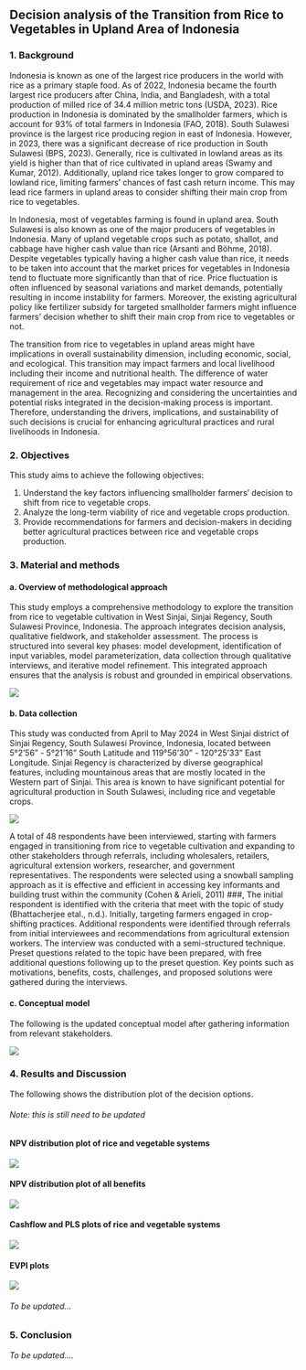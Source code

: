## Decision analysis of the Transition from Rice to Vegetables in Upland Area of Indonesia

### 1.	Background
Indonesia is known as one of the largest rice producers in the world with rice as a primary staple food. As of 2022, Indonesia became the fourth largest rice producers after China, India, and Bangladesh, with a total production of milled rice of 34.4 million metric tons (USDA, 2023). Rice production in Indonesia is dominated by the smallholder farmers, which is account for 93% of total farmers in Indonesia (FAO, 2018). South Sulawesi province is the largest rice producing region in east of Indonesia. However, in 2023, there was a significant decrease of rice production in South Sulawesi (BPS, 2023). Generally, rice is cultivated in lowland areas as its yield is higher than that of rice cultivated in upland areas (Swamy and Kumar, 2012). Additionally, upland rice takes longer to grow compared to lowland rice, limiting farmers’ chances of fast cash return income. This may lead rice farmers in upland areas to consider shifting their main crop from rice to vegetables. 

In Indonesia, most of vegetables farming is found in upland area. South Sulawesi is also known as one of the major producers of vegetables in Indonesia. Many of upland vegetable crops such as potato, shallot, and cabbage have higher cash value than rice (Arsanti and Böhme, 2018). Despite vegetables typically having a higher cash value than rice, it needs to be taken into account that the market prices for vegetables in Indonesia tend to fluctuate more significantly than that of rice. Price fluctuation is often influenced by seasonal variations and market demands, potentially resulting in income instability for farmers. Moreover, the existing agricultural policy like fertilizer subsidy for targeted smallholder farmers might influence farmers’ decision whether to shift their main crop from rice to vegetables or not. 

The transition from rice to vegetables in upland areas might have implications in overall sustainability dimension, including economic, social, and ecological. This transition may impact farmers and local livelihood including their income and nutritional health. The difference of water requirement of rice and vegetables may impact water resource and management in the area. Recognizing and considering the uncertainties and potential risks integrated in the decision-making process is important. Therefore, understanding the drivers, implications, and sustainability of such decisions is crucial for enhancing agricultural practices and rural livelihoods in Indonesia.

### 2.	Objectives
This study aims to achieve the following objectives:
1.	Understand the key factors influencing smallholder farmers’ decision to shift from rice to vegetable crops.
2.	Analyze the long-term viability of rice and vegetable crops production.
3.	Provide recommendations for farmers and decision-makers in deciding better agricultural practices between rice and vegetable crops production.

### 3. Material and methods
#### a. Overview of methodological approach
This study employs a comprehensive methodology to explore the transition from rice to vegetable cultivation in West Sinjai, Sinjai Regency, South Sulawesi Province, Indonesia. The approach integrates decision analysis, qualitative fieldwork, and stakeholder assessment. The process is structured into several key phases: model development, identification of input variables, model parameterization, data collection through qualitative interviews, and iterative model refinement. This integrated approach ensures that the analysis is robust and grounded in empirical observations.

![](Images/Methods.drawio.png)

#### b. Data collection
This study was conducted from April to May 2024 in West Sinjai district of Sinjai Regency, South Sulawesi Province, Indonesia, located between 5°2’56” - 5°21’16” South Latitude and 119°56’30” - 120°25’33” East Longitude. Sinjai Regency is characterized by diverse geographical features, including mountainous areas that are mostly located in the Western part of Sinjai. This area is known to have significant potential for agricultural production in South Sulawesi, including rice and vegetable crops.

![](Images/sinjai_map.PNG)

A total of 48 respondents have been interviewed, starting with farmers engaged in transitioning from rice to vegetable cultivation and expanding to other stakeholders through referrals, including wholesalers, retailers, agricultural extension workers, researcher, and government representatives. The respondents were selected using a snowball sampling approach as it is effective and efficient in accessing key informants and building trust within the community (Cohen & Arieli, 2011) ###, The initial respondent is identified with the criteria that meet with the topic of study (Bhattacherjee etal., n.d.). Initially, targeting farmers engaged in crop-shifting practices. Additional respondents were identified through referrals from initial interviewees and recommendations from agricultural extension workers. The interview was conducted with a semi-structured technique. Preset questions related to the topic have been prepared, with free additional questions following up to the preset question. Key points such as motivations, benefits, costs, challenges, and proposed solutions were gathered during the interviews.

#### c. Conceptual model
The following is the updated conceptual model after gathering information from relevant stakeholders.

![](Images/240715_conceptual_model.drawio.png)

### 4. Results and Discussion
The following shows the distribution plot of the decision options.

###### _Note: this is still need to be updated_

#### NPV distribution plot of rice and vegetable systems
![](Images/plots/NPV_rice_vegetables.png)

#### NPV distribution plot of all benefits
![](Images/plots/NPV_distribution_plot.png)

#### Cashflow and PLS plots of rice and vegetable systems
![](Images/plots/cashflow_pls_plots.png)

#### EVPI plots
![](Images/plots/EVPI_plot.png)

###### _To be updated..._


### 5. Conclusion

_To be updated...._
